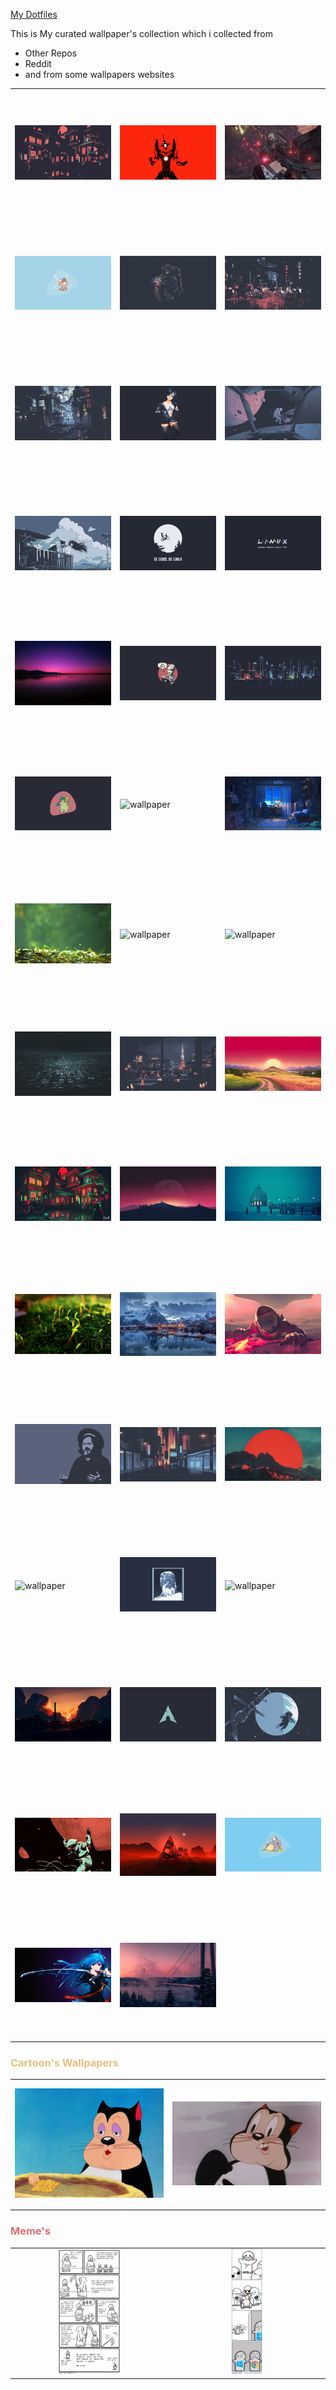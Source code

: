 [My Dotfiles](https://github.com/TheSafdarAwan/Dotfiles.git) 

This is My curated wallpaper's collection which i collected from 

- Other Repos
- Reddit
- and from some wallpapers websites

<table>
    <tr>
        <td> <img src="./theSafdarAwan-1.png"  alt="wallpaper" width = 260px height = 200px style="object-fit: contain"></td>
        <td> <img src="./theSafdarAwan-2.jpg"  alt="wallpaper" width = 260px height = 200px style="object-fit: contain"></td>
        <td> <img src="./theSafdarAwan-3.jpeg"  alt="wallpaper" width = 260px height = 200px style="object-fit: contain"></td>
    </tr> 
    <tr>
        <td> <img src="./theSafdarAwan-4.png"  alt="wallpaper" width = 260px height = 200px style="object-fit: contain"></td>
        <td> <img src="./theSafdarAwan-5.png"  alt="wallpaper" width = 260px height = 200px style="object-fit: contain"></td>
        <td> <img src="./theSafdarAwan-6.png"  alt="wallpaper" width = 260px height = 200px style="object-fit: contain"></td>
    </tr> 
    <tr>
        <td> <img src="./theSafdarAwan-7.png"  alt="wallpaper" width = 260px height = 200px style="object-fit: contain"></td>
        <td> <img src="./theSafdarAwan-8.png"  alt="wallpaper" width = 260px height = 200px style="object-fit: contain"></td>
        <td> <img src="./theSafdarAwan-9.png"  alt="wallpaper" width = 260px height = 200px style="object-fit: contain"></td>
    </tr> 
    <tr>
        <td> <img src="./theSafdarAwan-10.png"  alt="wallpaper" width = 260px height = 200px style="object-fit: contain"></td>
        <td> <img src="./theSafdarAwan-11.png"  alt="wallpaper" width = 260px height = 200px style="object-fit: contain"></td>
        <td> <img src="./theSafdarAwan-12.png"  alt="wallpaper" width = 260px height = 200px style="object-fit: contain"></td>
    </tr> 
    <tr>
        <td> <img src="./theSafdarAwan-13.jpeg"  alt="wallpaper" width = 260px height = 200px style="object-fit: contain"></td>
        <td> <img src="./theSafdarAwan-14.png"  alt="wallpaper" width = 260px height = 200px style="object-fit: contain"></td>
        <td> <img src="./theSafdarAwan-15.png"  alt="wallpaper" width = 260px height = 200px style="object-fit: contain"></td>
    </tr> 
    <tr>
        <td> <img src="./theSafdarAwan-16.png"  alt="wallpaper" width = 260px height = 200px style="object-fit: contain"></td>
        <td> <img src="./theSafdarAwan-17.png"  alt="wallpaper" width = 260px height = 200px style="object-fit: contain"></td>
        <td> <img src="./theSafdarAwan-18.jpg"  alt="wallpaper" width = 260px height = 200px style="object-fit: contain"></td>
    </tr> 
    <tr>
        <td> <img src="./theSafdarAwan-19.jpg"  alt="wallpaper" width = 260px height = 200px style="object-fit: contain"></td>
        <td> <img src="./theSafdarAwan-20.png"  alt="wallpaper" width = 260px height = 200px style="object-fit: contain"></td>
        <td> <img src="./theSafdarAwan-21.jpg"  alt="wallpaper" width = 260px height = 200px style="object-fit: contain"></td>
    </tr> 
    <tr>
        <td> <img src="./theSafdarAwan-22.jpg"  alt="wallpaper" width = 260px height = 200px style="object-fit: contain"></td>
        <td> <img src="./theSafdarAwan-23.jpg"  alt="wallpaper" width = 260px height = 200px style="object-fit: contain"></td>
        <td> <img src="./theSafdarAwan-24.jpg"  alt="wallpaper" width = 260px height = 200px style="object-fit: contain"></td>
    </tr> 
    <tr>
        <td> <img src="./theSafdarAwan-25.jpg"  alt="wallpaper" width = 260px height = 200px style="object-fit: contain"></td>
        <td> <img src="./theSafdarAwan-26.jpg"  alt="wallpaper" width = 260px height = 200px style="object-fit: contain"></td>
        <td> <img src="./theSafdarAwan-27.jpg"  alt="wallpaper" width = 260px height = 200px style="object-fit: contain"></td>
    </tr> 
    <tr>
        <td> <img src="./theSafdarAwan-28.jpg"  alt="wallpaper" width = 260px height = 200px style="object-fit: contain"></td>
        <td> <img src="./theSafdarAwan-29.jpg"  alt="wallpaper" width = 260px height = 200px style="object-fit: contain"></td>
        <td> <img src="./theSafdarAwan-30.jpg"  alt="wallpaper" width = 260px height = 200px style="object-fit: contain"></td>
    </tr> 
    <tr>
        <td> <img src="./theSafdarAwan-31.jpg"  alt="wallpaper" width = 260px height = 200px style="object-fit: contain"></td>
        <td> <img src="./theSafdarAwan-32.jpg"  alt="wallpaper" width = 260px height = 200px style="object-fit: contain"></td>
        <td> <img src="./theSafdarAwan-33.jpg"  alt="wallpaper" width = 260px height = 200px style="object-fit: contain"></td>
    </tr> 
    <tr>
        <td> <img src="./theSafdarAwan-34.png"  alt="wallpaper" width = 260px height = 200px style="object-fit: contain"></td>
        <td> <img src="./theSafdarAwan-35.png"  alt="wallpaper" width = 260px height = 200px style="object-fit: contain"></td>
        <td> <img src="./theSafdarAwan-36.jpg"  alt="wallpaper" width = 260px height = 200px style="object-fit: contain"></td>
    </tr> 
    <tr>
        <td> <img src="./theSafdarAwan-37.jpg"  alt="wallpaper" width = 260px height = 200px style="object-fit: contain"></td>
        <td> <img src="./theSafdarAwan-38.png"  alt="wallpaper" width = 260px height = 200px style="object-fit: contain"></td>
        <td> <img src="./theSafdarAwan-39.png"  alt="wallpaper" width = 260px height = 200px style="object-fit: contain"></td>
    </tr> 
    <tr>
        <td> <img src="./theSafdarAwan-40.jpg"  alt="wallpaper" width = 260px height = 200px style="object-fit: contain"></td>
        <td> <img src="./theSafdarAwan-41.jpg"  alt="wallpaper" width = 260px height = 200px style="object-fit: contain"></td>
        <td> <img src="./theSafdarAwan-42.png"  alt="wallpaper" width = 260px height = 200px style="object-fit: contain"></td>
    </tr> 
    <tr>
        <td> <img src="./theSafdarAwan-43.png"  alt="wallpaper" width = 260px height = 200px style="object-fit: contain"></td>
        <td> <img src="./theSafdarAwan-44.jpg"  alt="wallpaper" width = 260px height = 200px style="object-fit: contain"></td>
    </tr> 
</table>
<table>
    <h3 style="color: #E5C07B;">Cartoon's Wallpapers</h3>
    <tr>
        <td> <img src="./cartoon/cartoon_00001.jpg"  alt="cartoon wallpaper" width = 260px height = 200px style="object-fit: contain"></td>
        <td> <img src="./cartoon/cartoon_00002.jpg"  alt="cartoon wallpaper" width = 260px height = 200px style="object-fit: contain"></td>
    </tr>
</table>

<table>
    <h3 style="color: #E06C75;">Meme's</h3>
    <tr>
        <td> <img src="./memes/hpug2e39e9f91.jpg"  alt="memes" width = 260px height = 200px style="object-fit: contain;"></td>
        <td> <img src="./memes/taszsyvri9f91.jpg"  alt="memes" width = 260px height = 200px style="object-fit: contain"></td>
    </tr>
</table>
